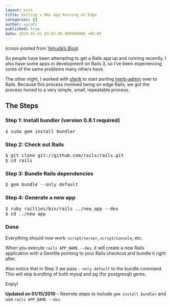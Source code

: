 ```yaml
---
layout: post
title: Getting a New App Running on Edge
categories: []
author: wycats
published: true
date: 2010-01-01 03:03:00.000000000 +00:00
---
```

<p>(cross-posted from <a href="http://yehudakatz.com/2009/12/31/spinning-up-a-new-rails-app/">Yehuda&#8217;s Blog</a>)</p>
<p>So people have been attempting to get a Rails app up and running recently. I also have some apps in development on Rails 3, so I&#8217;ve been experiencing some of the same problems many others have.</p>
<p>The other night, I worked with <a href="http://github.com/sferik">sferik</a> to start porting <a href="http://github.com/sferik/merb-admin">merb-admin</a> over to Rails. Because this process involved being on edge Rails, we got the process honed to a very simple, small, repeatable process.</p>
<h2>The Steps</h2>
<h3>Step 1: Install bundler (version 0.8.1 required)</h3>

<pre>$ sudo gem install bundler</pre>
<h3>Step 2: Check out Rails</h3>

<pre>$ git clone git://github.com/rails/rails.git
$ cd rails</pre>
<h3>Step 3: Bundle Rails dependencies</h3>

<pre>$ gem bundle --only default</pre>
<h3>Step 4: Generate a new app</h3>

<pre>$ ruby railties/bin/rails ../new_app --dev
$ cd ../new_app</pre>
<h3>Done</h3>
<p>Everything should now work: <code>script/server</code>, <code>script/console</code>, etc.</p>
<p>When you execute <code>rails APP_NAME --dev</code>, it will create a new Rails application with a Gemfile pointing to your Rails checkout and bundle it right after.</p>
<p>Also notice that in Step 3 we pass <code>--only default</code> to the bundle command. This will skip bundling of both mysql and pg (for postgresql) gems.</p>
<p>Enjoy!</p>
<p><b>Updated on 01/15/2010</b> &#8211; Rewrote steps to include <code>gem install bundler</code> and use <code>rails APP_NAME --dev</code>.</p>